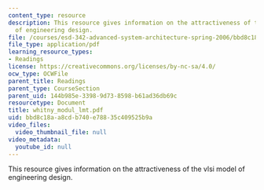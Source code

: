 ```yaml
---
content_type: resource
description: This resource gives information on the attractiveness of the vlsi model
  of engineering design.
file: /courses/esd-342-advanced-system-architecture-spring-2006/bbd8c18aa8cdb740e78835c409525b9a_whitny_modul_lmt.pdf
file_type: application/pdf
learning_resource_types:
- Readings
license: https://creativecommons.org/licenses/by-nc-sa/4.0/
ocw_type: OCWFile
parent_title: Readings
parent_type: CourseSection
parent_uid: 144b985e-3398-9d73-8598-b61ad36db69c
resourcetype: Document
title: whitny_modul_lmt.pdf
uid: bbd8c18a-a8cd-b740-e788-35c409525b9a
video_files:
  video_thumbnail_file: null
video_metadata:
  youtube_id: null
---
```

This resource gives information on the attractiveness of the vlsi model of engineering design.